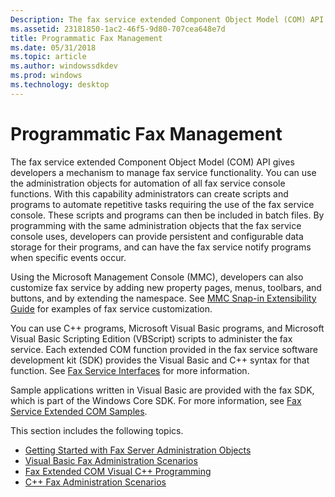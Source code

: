 ```yaml
---
Description: The fax service extended Component Object Model (COM) API gives developers a mechanism to manage fax service functionality.
ms.assetid: 23181850-1ac2-46f5-9d80-707cea648e7d
title: Programmatic Fax Management
ms.date: 05/31/2018
ms.topic: article
ms.author: windowssdkdev
ms.prod: windows
ms.technology: desktop
---
```


# Programmatic Fax Management

The fax service extended Component Object Model (COM) API gives developers a mechanism to manage fax service functionality. You can use the administration objects for automation of all fax service console functions. With this capability administrators can create scripts and programs to automate repetitive tasks requiring the use of the fax service console. These scripts and programs can then be included in batch files. By programming with the same administration objects that the fax service console uses, developers can provide persistent and configurable data storage for their programs, and can have the fax service notify programs when specific events occur.

Using the Microsoft Management Console (MMC), developers can also customize fax service by adding new property pages, menus, toolbars, and buttons, and by extending the namespace. See [MMC Snap-in Extensibility Guide](-mfax-mmc-snap-in-extensibility-guide.md) for examples of fax service customization.

You can use C++ programs, Microsoft Visual Basic programs, and Microsoft Visual Basic Scripting Edition (VBScript) scripts to administer the fax service. Each extended COM function provided in the fax service software development kit (SDK) provides the Visual Basic and C++ syntax for that function. See [Fax Service Interfaces](-mfax-fax-service-client-api-objects.md) for more information.

Sample applications written in Visual Basic are provided with the fax SDK, which is part of the Windows Core SDK. For more information, see [Fax Service Extended COM Samples](-mfax-fax-service-extended-com-samples.md).

This section includes the following topics.

-   [Getting Started with Fax Server Administration Objects](-mfax-getting-started-with-fax-server-administration-objects.md)
-   [Visual Basic Fax Administration Scenarios](-mfax-visual-basic-fax-administration-scenarios.md)
-   [Fax Extended COM Visual C++ Programming](-mfax-fax-extended-com-visual-c-programming.md)
-   [C++ Fax Administration Scenarios](-mfax-c-fax-administration-scenarios.md)

 

 



